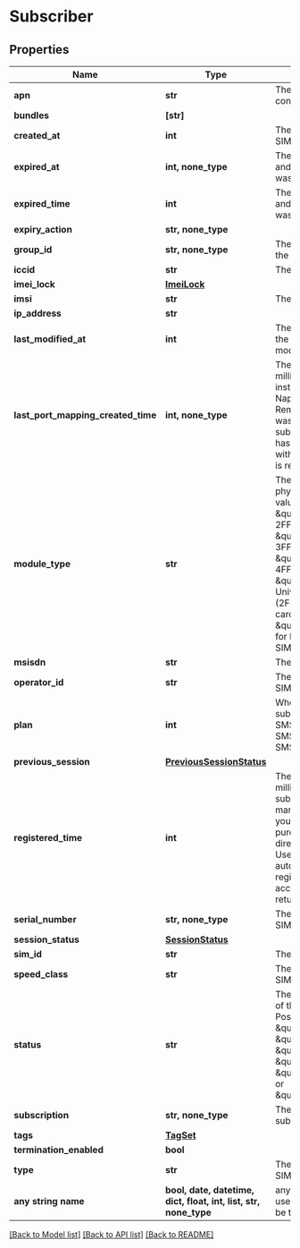 # Subscriber


## Properties
Name | Type | Description | Notes
------------ | ------------- | ------------- | -------------
**apn** | **str** | The Access Point Name configured. | [optional] 
**bundles** | **[str]** |  | [optional] 
**created_at** | **int** | The timestamp that the SIM was created. | [optional] 
**expired_at** | **int, none_type** | The timestamp of a date and time where the SIM was expired. | [optional] 
**expired_time** | **int** | The timestamp of a date and time where the SIM was expired. | [optional] 
**expiry_action** | **str, none_type** |  | [optional] 
**group_id** | **str, none_type** | The SIM group ID where the SIM belongs to. | [optional] 
**iccid** | **str** | The ICCID of the SIM. | [optional] 
**imei_lock** | [**ImeiLock**](ImeiLock.md) |  | [optional] 
**imsi** | **str** | The IMSI of the SIM. | [optional] 
**ip_address** | **str** |  | [optional] 
**last_modified_at** | **int** | The timestamp when the SIM information was modified. | [optional] 
**last_port_mapping_created_time** | **int, none_type** | The timestamp (in Unix milliseconds) of the last instance where the Napter On-Demand Remote Access service was used with the subscriber. If Napter has never been used with the subscriber, null is returned. | [optional] 
**module_type** | **str** | The form factor of the physical SIM. Possible values are \&quot;mini\&quot; for 2FF SIM card, \&quot;micro\&quot; for 3FF SIM card, \&quot;nano\&quot; for 4FF SIM card, \&quot;trio\&quot; for a Universal 3-in-1 (2FF/3FF/4FF) SIM card, or \&quot;embedded\&quot; for MFF2 or Embedded SIM (eSIM). | [optional] 
**msisdn** | **str** | The MSISDN of the SIM. | [optional] 
**operator_id** | **str** | The Operator ID of the SIM. | [optional] 
**plan** | **int** | Whether or not the subscription supports SMS functionality. 0 &#x3D; SMS not supported; 1 &#x3D; SMS supported. | [optional] 
**previous_session** | [**PreviousSessionStatus**](PreviousSessionStatus.md) |  | [optional] 
**registered_time** | **int** | The timestamp (in Unix milliseconds) that the subscriber was manually registered to your account. When purchasing SIMs directly through the User Console, SIMs will automatically be registered to your account, and null is returned. | [optional] 
**serial_number** | **str, none_type** | The serial number of the SIM. | [optional] 
**session_status** | [**SessionStatus**](SessionStatus.md) |  | [optional] 
**sim_id** | **str** | The SIM ID of the SIM. | [optional] 
**speed_class** | **str** | The speed class of the SIM. | [optional] 
**status** | **str** | The subscription status of the subscriber. Possible values are \&quot;ready\&quot;, \&quot;active\&quot;, \&quot;inactive\&quot;, \&quot;standby\&quot;, \&quot;suspended\&quot;, or \&quot;terminated\&quot;. | [optional] 
**subscription** | **str, none_type** | The name of the subscription for the SIM. | [optional] 
**tags** | [**TagSet**](TagSet.md) |  | [optional] 
**termination_enabled** | **bool** |  | [optional] 
**type** | **str** | The speed class of the SIM. | [optional] 
**any string name** | **bool, date, datetime, dict, float, int, list, str, none_type** | any string name can be used but the value must be the correct type | [optional]

[[Back to Model list]](../README.md#documentation-for-models) [[Back to API list]](../README.md#documentation-for-api-endpoints) [[Back to README]](../README.md)


